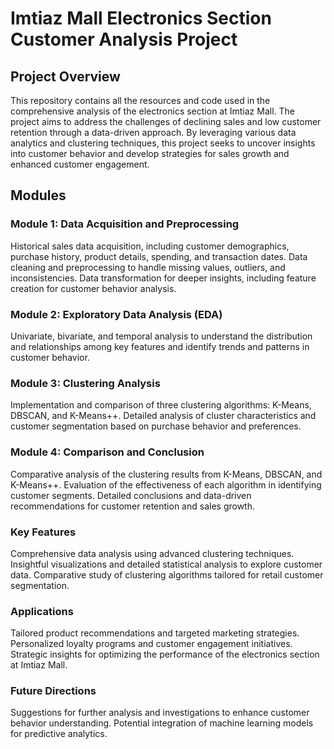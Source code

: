 # Imtiaz Mall Electronics Section Customer Analysis Project
## Project Overview
This repository contains all the resources and code used in the comprehensive analysis of the electronics section at Imtiaz Mall. The project aims to address the challenges of declining sales and low customer retention through a data-driven approach. By leveraging various data analytics and clustering techniques, this project seeks to uncover insights into customer behavior and develop strategies for sales growth and enhanced customer engagement.

## Modules
### Module 1: Data Acquisition and Preprocessing
Historical sales data acquisition, including customer demographics, purchase history, product details, spending, and transaction dates.
Data cleaning and preprocessing to handle missing values, outliers, and inconsistencies.
Data transformation for deeper insights, including feature creation for customer behavior analysis.
### Module 2: Exploratory Data Analysis (EDA)
Univariate, bivariate, and temporal analysis to understand the distribution and relationships among key features and identify trends and patterns in customer behavior.
### Module 3: Clustering Analysis
Implementation and comparison of three clustering algorithms: K-Means, DBSCAN, and K-Means++.
Detailed analysis of cluster characteristics and customer segmentation based on purchase behavior and preferences.
### Module 4: Comparison and Conclusion
Comparative analysis of the clustering results from K-Means, DBSCAN, and K-Means++.
Evaluation of the effectiveness of each algorithm in identifying customer segments.
Detailed conclusions and data-driven recommendations for customer retention and sales growth.
### Key Features
Comprehensive data analysis using advanced clustering techniques.
Insightful visualizations and detailed statistical analysis to explore customer data.
Comparative study of clustering algorithms tailored for retail customer segmentation.
### Applications
Tailored product recommendations and targeted marketing strategies.
Personalized loyalty programs and customer engagement initiatives.
Strategic insights for optimizing the performance of the electronics section at Imtiaz Mall.
### Future Directions
Suggestions for further analysis and investigations to enhance customer behavior understanding.
Potential integration of machine learning models for predictive analytics.
